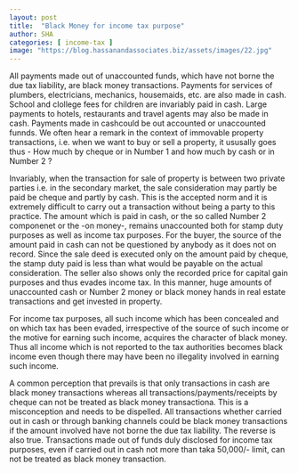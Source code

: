 ```yaml
---
layout: post
title:  "Black Money for income tax purpose"
author: SHA
categories: [ income-tax ]
image: "https://blog.hassanandassociates.biz/assets/images/22.jpg"
---
```

All payments made out of unaccounted funds, which have not borne the due tax liability, are black money transactions. Payments for services of plumbers, electricians, mechanics, housemaids, etc. are also made in cash. School and clollege fees for children are invariably paid in cash. Large payments to hotels, restaurants and travel agents may also be made in cash. Payments made in cashcould be out accounted or unaccounted funnds. We often hear a remark in the context of immovable property transactions, i.e. when we want to buy or sell a property, it ususally goes thus - How much by cheque or in Number 1 and how much by cash or in Number 2 ?

Invariably, when the transaction for sale of property is between two private parties i.e. in the secondary market, the sale consideration may partly be paid be cheque and partly by cash. This is the accepted norm and it is extremely difficult to carry out a transaction without being a party to this practice. The amount which is paid in cash, or the so called Number 2 componenet or the -on money-, remains unaccounted both for stamp duty purposes as well as income tax purposes. For the buyer, the source of the amount paid in cash can not be questioned by anybody as it does not on record. Since the sale deed is executed only on the amount paid by cheque, the stamp duty paid is less than what would be payable on the actual consideration. The seller also shows only the recorded price for capital gain purposes and thus evades income tax. In this manner, huge amounts of unaccounted cash or Number 2 money or black money hands in real estate transactions and get invested in property.

For income tax purposes, all such income which has been concealed and on which tax has been evaded, irrespective of the source of such income or the motive for earning such income, acquires the character of black money. Thus all income which is not reported to the tax authorities becomes black income even though there may have been no illegality involved in earning such income.

A common perception that prevails is that only transactions in cash are black money transactions whereas all transactions/payments/receipts by cheque can not be treated as black money transactiona. This is a misconception and needs to be dispelled. All transactions whether carried out in cash or through banking channels could be black money transactions if the amount involved have not borne the due tax liability. The reverse is also true. Transactions made out of funds duly disclosed for income tax purposes, even if carried out in cash not more than taka 50,000/- limit, can not be treated as black money transaction. 

